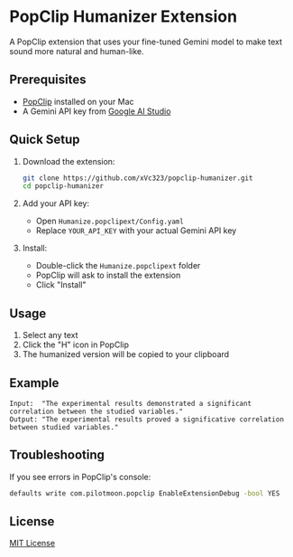 # PopClip Humanizer Extension

A PopClip extension that uses your fine-tuned Gemini model to make text sound more natural and human-like.

## Prerequisites

- [PopClip](https://pilotmoon.com/popclip/) installed on your Mac
- A Gemini API key from [Google AI Studio](https://makersuite.google.com/app/apikey)

## Quick Setup

1. Download the extension:
   ```bash
   git clone https://github.com/xVc323/popclip-humanizer.git
   cd popclip-humanizer
   ```

2. Add your API key:
   - Open `Humanize.popclipext/Config.yaml`
   - Replace `YOUR_API_KEY` with your actual Gemini API key

3. Install:
   - Double-click the `Humanize.popclipext` folder
   - PopClip will ask to install the extension
   - Click "Install"

## Usage

1. Select any text
2. Click the "H" icon in PopClip
3. The humanized version will be copied to your clipboard

## Example

```
Input:  "The experimental results demonstrated a significant correlation between the studied variables."
Output: "The experimental results proved a significative correlation between studied variables."
```

## Troubleshooting

If you see errors in PopClip's console:
```bash
defaults write com.pilotmoon.popclip EnableExtensionDebug -bool YES
```

## License

[MIT License](LICENSE)